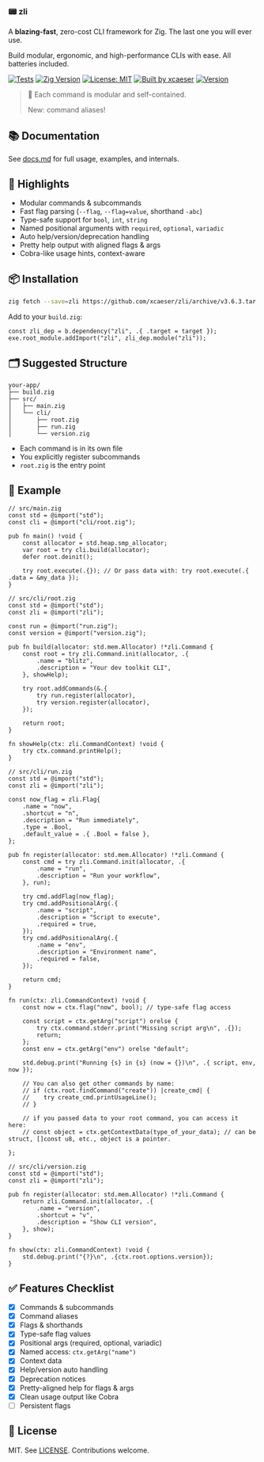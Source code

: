 ### 📟 zli

A **blazing-fast**, zero-cost CLI framework for Zig. The last one you will ever use.

Build modular, ergonomic, and high-performance CLIs with ease.
All batteries included.

[![Tests](https://github.com/xcaeser/zli/actions/workflows/main.yml/badge.svg)](https://github.com/xcaeser/zli/actions/workflows/main.yml)
[![Zig Version](https://img.shields.io/badge/Zig_Version-0.14.1-orange.svg?logo=zig)](README.md)
[![License: MIT](https://img.shields.io/badge/License-MIT-lightgrey.svg?logo=cachet)](LICENSE)
[![Built by xcaeser](https://img.shields.io/badge/Built%20by-@xcaeser-blue)](https://github.com/xcaeser)
[![Version](https://img.shields.io/badge/ZLI-v3.6.3-green)](https://github.com/xcaeser/zli/releases)

> 🧱 Each command is modular and self-contained.
>
> New: command aliases!

## 📚 Documentation

See [docs.md](docs.md) for full usage, examples, and internals.

## 🚀 Highlights

- Modular commands & subcommands
- Fast flag parsing (`--flag`, `--flag=value`, shorthand `-abc`)
- Type-safe support for `bool`, `int`, `string`
- Named positional arguments with `required`, `optional`, `variadic`
- Auto help/version/deprecation handling
- Pretty help output with aligned flags & args
- Cobra-like usage hints, context-aware

## 📦 Installation

```sh
zig fetch --save=zli https://github.com/xcaeser/zli/archive/v3.6.3.tar.gz
```

Add to your `build.zig`:

```zig
const zli_dep = b.dependency("zli", .{ .target = target });
exe.root_module.addImport("zli", zli_dep.module("zli"));
```

## 🗂 Suggested Structure

```
your-app/
├── build.zig
├── src/
│   ├── main.zig
│   └── cli/
│       ├── root.zig
│       ├── run.zig
│       └── version.zig
```

- Each command is in its own file
- You explicitly register subcommands
- `root.zig` is the entry point

## 🧪 Example

```zig
// src/main.zig
const std = @import("std");
const cli = @import("cli/root.zig");

pub fn main() !void {
    const allocator = std.heap.smp_allocator;
    var root = try cli.build(allocator);
    defer root.deinit();

    try root.execute(.{}); // Or pass data with: try root.execute(.{ .data = &my_data });
}
```

```zig
// src/cli/root.zig
const std = @import("std");
const zli = @import("zli");

const run = @import("run.zig");
const version = @import("version.zig");

pub fn build(allocator: std.mem.Allocator) !*zli.Command {
    const root = try zli.Command.init(allocator, .{
        .name = "blitz",
        .description = "Your dev toolkit CLI",
    }, showHelp);

    try root.addCommands(&.{
        try run.register(allocator),
        try version.register(allocator),
    });

    return root;
}

fn showHelp(ctx: zli.CommandContext) !void {
    try ctx.command.printHelp();
}
```

```zig
// src/cli/run.zig
const std = @import("std");
const zli = @import("zli");

const now_flag = zli.Flag{
    .name = "now",
    .shortcut = "n",
    .description = "Run immediately",
    .type = .Bool,
    .default_value = .{ .Bool = false },
};

pub fn register(allocator: std.mem.Allocator) !*zli.Command {
    const cmd = try zli.Command.init(allocator, .{
        .name = "run",
        .description = "Run your workflow",
    }, run);

    try cmd.addFlag(now_flag);
    try cmd.addPositionalArg(.{
        .name = "script",
        .description = "Script to execute",
        .required = true,
    });
    try cmd.addPositionalArg(.{
        .name = "env",
        .description = "Environment name",
        .required = false,
    });

    return cmd;
}

fn run(ctx: zli.CommandContext) !void {
    const now = ctx.flag("now", bool); // type-safe flag access

    const script = ctx.getArg("script") orelse {
        try ctx.command.stderr.print("Missing script arg\n", .{});
        return;
    };
    const env = ctx.getArg("env") orelse "default";

    std.debug.print("Running {s} in {s} (now = {})\n", .{ script, env, now });

    // You can also get other commands by name:
    // if (ctx.root.findCommand("create")) |create_cmd| {
    //    try create_cmd.printUsageLine();
    // }

    // if you passed data to your root command, you can access it here:
    // const object = ctx.getContextData(type_of_your_data); // can be struct, []const u8, etc., object is a pointer.

};
```

```zig
// src/cli/version.zig
const std = @import("std");
const zli = @import("zli");

pub fn register(allocator: std.mem.Allocator) !*zli.Command {
    return zli.Command.init(allocator, .{
        .name = "version",
        .shortcut = "v",
        .description = "Show CLI version",
    }, show);
}

fn show(ctx: zli.CommandContext) !void {
    std.debug.print("{?}\n", .{ctx.root.options.version});
}
```

## ✅ Features Checklist

- [x] Commands & subcommands
- [x] Command aliases
- [x] Flags & shorthands
- [x] Type-safe flag values
- [x] Positional args (required, optional, variadic)
- [x] Named access: `ctx.getArg("name")`
- [x] Context data
- [x] Help/version auto handling
- [x] Deprecation notices
- [x] Pretty-aligned help for flags & args
- [x] Clean usage output like Cobra
- [ ] Persistent flags

## 📝 License

MIT. See [LICENSE](LICENSE). Contributions welcome.

